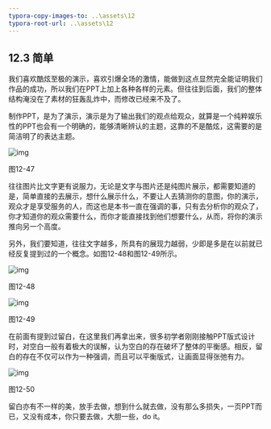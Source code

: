 ```yaml
---
typora-copy-images-to: ..\assets\12
typora-root-url: ..\assets\12
---
```


## **12.3** **简单**

我们喜欢酷炫至极的演示，喜欢引爆全场的激情，能做到这点显然完全能证明我们作品的成功，所以我们在PPT上加上各种各样的元素。但往往到后面，我们的整体结构淹没在了素材的狂轰乱炸中，而修改已经来不及了。

制作PPT，是为了演示，演示是为了输出我们的观点给观众，就算是一个纯粹娱乐性的PPT也会有一个明确的，能够清晰辨认的主题，这靠的不是酷炫，这需要的是简洁明了的表达主题。

![img](/../../第十二章.files/image050.png)

图12-47

往往图片比文字更有说服力，无论是文字与图片还是纯图片展示，都需要知道的是，简单直接的去展示，想什么展示什么，不要让人去猜测你的意图，你的演示，观众才是享受服务的人，而这也是本书一直在强调的事，只有去分析你的观众了，你才知道你的观众需要什么，而你才能直接找到他们想要什么，从而，将你的演示推向另一个高度。

另外，我们要知道，往往文字越多，所具有的展现力越弱，少即是多是在以前就已经反复提到过的一个概念。如图12-48和图12-49所示。

![img](/../../第十二章.files/image051.jpg)

图12-48

![img](/../../第十二章.files/image052.jpg)

图12-49

在前面有提到过留白，在这里我们再拿出来，很多初学者刚刚接触PPT版式设计时，对空白一般有着极大的误解，认为空白的存在破坏了整体的平衡感。相反，留白的存在不仅可以作为一种强调，而且可以平衡版式，让画面显得张弛有力。

![img](/../../第十二章.files/image053.png)

图12-50

留白亦有不一样的美，放手去做，想到什么就去做，没有那么多损失，一页PPT而已，又没有成本，你只要去做，大胆一些，do it。


